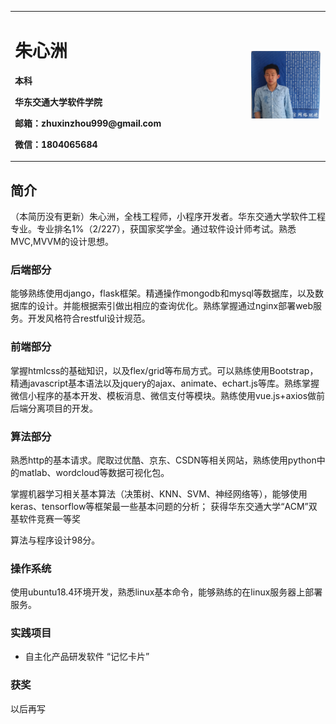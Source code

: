 
<table border="0">
  <tr>
    <td width="75%">
      <h1>朱心洲</h1>
      <p><b>本科</b></p>
      <p><b>华东交通大学软件学院</b></p>
      <p><b>邮箱：zhuxinzhou999@gmail.com</b></p>
      <p><b>微信：1804065684</b></p>
    </td>
    <td width="25%">
      <img src="/gjba.jpg" width="100%">     
    </td>
  </tr>
</table>

## 简介
  （本简历没有更新）朱心洲，全栈工程师，小程序开发者。华东交通大学软件工程专业。专业排名1%（2/227），获国家奖学金。通过软件设计师考试。熟悉MVC,MVVM的设计思想。

### 后端部分
能够熟练使用django，flask框架。精通操作mongodb和mysql等数据库，以及数据库的设计。并能根据索引做出相应的查询优化。熟练掌握通过nginx部署web服务。开发风格符合restful设计规范。


### 前端部分
掌握htmlcss的基础知识，以及flex/grid等布局方式。可以熟练使用Bootstrap，精通javascript基本语法以及jquery的ajax、animate、echart.js等库。熟练掌握微信小程序的基本开发、模板消息、微信支付等模块。熟练使用vue.js+axios做前后端分离项目的开发。

### 算法部分
熟悉http的基本请求。爬取过优酷、京东、CSDN等相关网站，熟练使用python中的matlab、wordcloud等数据可视化包。

掌握机器学习相关基本算法（决策树、KNN、SVM、神经网络等），能够使用keras、tensorflow等框架最一些基本问题的分析；
获得华东交通大学“ACM”双基软件竞赛一等奖

算法与程序设计98分。
### 操作系统
使用ubuntu18.4环境开发，熟悉linux基本命令，能够熟练的在linux服务器上部署服务。


### 实践项目
- 自主化产品研发软件 “记忆卡片”


### 获奖

以后再写



